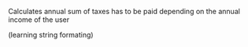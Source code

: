 Calculates annual sum of taxes has to be paid depending on the annual income of the user

(learning string formating)
